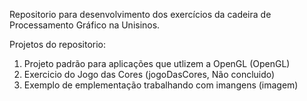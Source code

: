 Repositorio para desenvolvimento dos exercícios da cadeira de Processamento Gráfico na Unisinos.

Projetos do repositorio:
1) Projeto padrão para aplicações que utlizem a OpenGL (OpenGL)
2) Exercicio do Jogo das Cores (jogoDasCores, Não concluido)
3) Exemplo de emplementação trabalhando com imangens (imagem)
